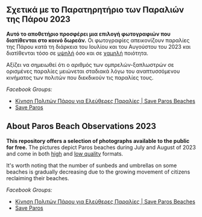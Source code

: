 ## Σχετικά με το Παρατηρητήριο των Παραλιών της Πάρου 2023

**Αυτό το αποθετήριο προσφέρει μια επιλογή φωτογραφιών που διατίθενται στο κοινό δωρεάν.** Οι φωτογραφίες απεικονίζουν παραλίες της Πάρου κατά τη διάρκεια του Ιουλίου και του Αυγούστου του 2023 και διατίθενται τόσο σε [υψηλή](https://github.com/digitalparos/paros-beach-observations-2023/tree/main/photos-hq) όσο και σε [χαμηλή](https://github.com/digitalparos/paros-beach-observations-2023/tree/main/photos-lq) ποιότητα.

Αξίζει να σημειωθεί ότι ο αριθμός των ομπρελών-ξαπλωστρών σε ορισμένες παραλίες μειώνεται σταδιακά λόγω του αναπτυσσόμενου κινήματος των πολιτών που διεκδικούν τις παραλίες τους.

_Facebook Groups:_
- [Κίνηση Πολιτών Πάρου για Ελεύθερες Παραλίες | Save Paros Beaches](https://www.facebook.com/groups/685990379615823)
- [Save Paros](https://www.facebook.com/groups/saveparosisland)

## About Paros Beach Observations 2023

**This repository offers a selection of photographs available to the public for free.** The pictures depict Paros beaches during July and August of 2023 and come in both [high](https://github.com/digitalparos/paros-beach-observations-2023/tree/main/photos-hq) and [low quality](https://github.com/digitalparos/paros-beach-observations-2023/tree/main/photos-lq) formats.

It's worth noting that the number of sunbeds and umbrellas on some beaches is gradually decreasing due to the growing movement of citizens reclaiming their beaches.

_Facebook Groups:_
- [Κίνηση Πολιτών Πάρου για Ελεύθερες Παραλίες | Save Paros Beaches](https://www.facebook.com/groups/685990379615823)
- [Save Paros](https://www.facebook.com/groups/saveparosisland)

